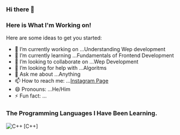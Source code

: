 ### Hi there 👋 
### Here is What I'm Working on!


Here are some ideas to get you started:

- 🔭 I’m currently working on ...Understanding Wep development
- 🌱 I’m currently learning ...Fundamentals of Frontend Development
- 👯 I’m looking to collaborate on ...Wep Development
- 🤔 I’m looking for help with ...Algoritms
- 💬 Ask me about ...Anything
- 📫 How to reach me: ...[Instagram Page](https://www.instagram.com/optimus970803/)
- 😄 Pronouns: ...He/Him
- ⚡ Fun fact: ...

### The Programming Languages I Have Been Learning.
<img align="left" alt="C++" src="(https://github.com/Optimus970803/VScode_Configration/tree/main/C%2B%2B_Programming/cpp.png)
">
[C++]
